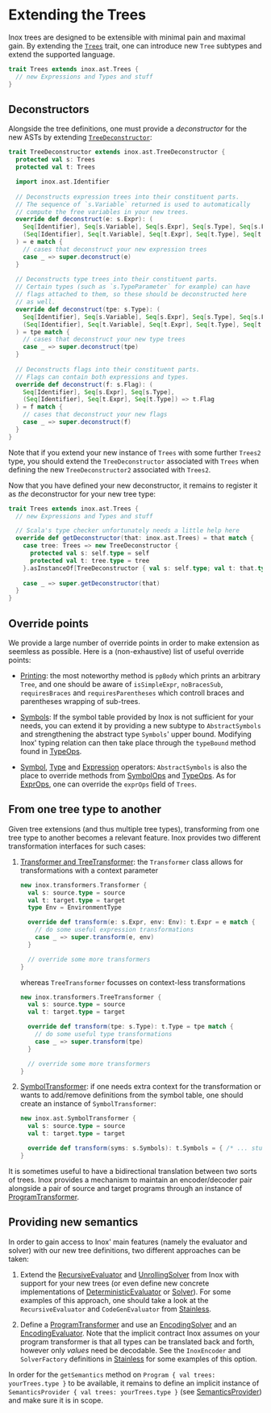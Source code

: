 Extending the Trees
===================

[//]: # (The documentation sources are stored in src/main/doc/, while doc/ contains the autogenerated version by `mdoc`.)

Inox trees are designed to be extensible with minimal pain and maximal gain.
By extending the [```Trees```](/src/main/scala/inox/ast/Trees.scala) trait,
one can introduce new `Tree` subtypes and extend the supported language.
```scala
trait Trees extends inox.ast.Trees {
  // new Expressions and Types and stuff
}
```

## Deconstructors

Alongside the tree definitions, one must provide a *deconstructor* for the
new ASTs by extending
[`TreeDeconstructor`](/src/main/scala/inox/ast/Deconstructors.scala):
```scala
trait TreeDeconstructor extends inox.ast.TreeDeconstructor {
  protected val s: Trees
  protected val t: Trees

  import inox.ast.Identifier
  
  // Deconstructs expression trees into their constituent parts.
  // The sequence of `s.Variable` returned is used to automatically
  // compute the free variables in your new trees.
  override def deconstruct(e: s.Expr): (
    Seq[Identifier], Seq[s.Variable], Seq[s.Expr], Seq[s.Type], Seq[s.Flag],
    (Seq[Identifier], Seq[t.Variable], Seq[t.Expr], Seq[t.Type], Seq[t.Flag]) => t.Expr
  ) = e match {
    // cases that deconstruct your new expression trees
    case _ => super.deconstruct(e)
  }
  
  // Deconstructs type trees into their constituent parts.
  // Certain types (such as `s.TypeParameter` for example) can have
  // flags attached to them, so these should be deconstructed here
  // as well.
  override def deconstruct(tpe: s.Type): (
    Seq[Identifier], Seq[s.Variable], Seq[s.Expr], Seq[s.Type], Seq[s.Flag],
    (Seq[Identifier], Seq[t.Variable], Seq[t.Expr], Seq[t.Type], Seq[t.Flag]) => t.Type
  ) = tpe match {
    // cases that deconstruct your new type trees
    case _ => super.deconstruct(tpe)
  }
  
  // Deconstructs flags into their constituent parts.
  // Flags can contain both expressions and types.
  override def deconstruct(f: s.Flag): (
    Seq[Identifier], Seq[s.Expr], Seq[s.Type],
    (Seq[Identifier], Seq[t.Expr], Seq[t.Type]) => t.Flag
  ) = f match {
    // cases that deconstruct your new flags
    case _ => super.deconstruct(f)
  }
}
```
Note that if you extend your new instance of `Trees` with some further `Trees2`
type, you should extend the `TreeDeconstructor` associated with `Trees` when
defining the new `TreeDeconstructor2` associated with `Trees2`.

Now that you have defined your new deconstructor, it remains to register it
as *the* deconstructor for your new tree type:
```scala
trait Trees extends inox.ast.Trees {
  // new Expressions and Types and stuff

  // Scala's type checker unfortunately needs a little help here
  override def getDeconstructor(that: inox.ast.Trees) = that match {
    case tree: Trees => new TreeDeconstructor {
      protected val s: self.type = self
      protected val t: tree.type = tree
    }.asInstanceOf[TreeDeconstructor { val s: self.type; val t: that.type }]
    
    case _ => super.getDeconstructor(that)
  }
}
```

## Override points

We provide a large number of override points in order to make extension
as seemless as possible. Here is a (non-exhaustive) list of useful override points:

- [Printing](/src/main/scala/inox/ast/Printers.scala):
  the most noteworthy method is `ppBody` which prints an arbitrary `Tree`, and one
  should be aware of `isSimpleExpr`, `noBracesSub`, `requiresBraces` and
  `requiresParentheses` which controll braces and parentheses wrapping of sub-trees.

- [Symbols](/src/main/scala/inox/ast/Definitions.scala):
  If the symbol table provided by Inox is not sufficient for your needs, you can
  extend it by providing a new subtype to `AbstractSymbols` and strengthening the
  abstract type `Symbols`' upper bound. Modifying Inox' typing relation can then
  take place through the `typeBound` method found in
  [TypeOps](/src/main/scala/inox/ast/TypeOps.scala).
  
- [Symbol](/src/main/scala/inox/ast/SymbolOps.scala),
  [Type](/src/main/scala/inox/ast/TypeOps.scala) and
  [Expression](/src/main/scala/inox/ast/ExprOps.scala) operators:
  `AbstractSymbols` is also the place to override methods from
  [SymbolOps](/src/main/scala/inox/ast/SymbolOps.scala) and
  [TypeOps](/src/main/scala/inox/ast/TypeOps.scala). As for
  [ExprOps](/src/main/scala/inox/ast/ExprOps.scala), one can override the `exprOps`
  field of `Trees`.

## From one tree type to another

Given tree extensions (and thus multiple tree types), transforming from one tree type
to another becomes a relevant feature. Inox provides two different transformation
interfaces for such cases:

1. [Transformer and TreeTransformer](/src/main/scala/inox/transformers/Transformer.scala):
   the `Transformer` class allows for transformations with a context parameter
    ```scala
    new inox.transformers.Transformer {
      val s: source.type = source
      val t: target.type = target
      type Env = EnvironmentType

      override def transform(e: s.Expr, env: Env): t.Expr = e match {
        // do some useful expression transformations
        case _ => super.transform(e, env)
      }

      // override some more transformers
    }
    ```
   whereas `TreeTransformer` focusses on context-less transformations
    ```scala
    new inox.transformers.TreeTransformer {
      val s: source.type = source
      val t: target.type = target

      override def transform(tpe: s.Type): t.Type = tpe match {
        // do some useful type transformations
        case _ => super.transform(tpe)
      }

      // override some more transformers
    }
    ```

2. [SymbolTransformer](/src/main/scala/inox/ast/TreeOps.scala):
   if one needs extra context for the transformation or wants to add/remove definitions
   from the symbol table, one should create an instance of `SymbolTransformer`:
    ```scala
    new inox.ast.SymbolTransformer {
      val s: source.type = source
      val t: target.type = target

      override def transform(syms: s.Symbols): t.Symbols = { /* ... stuff ... */ }
    }
    ```

It is sometimes useful to have a bidirectional translation between two sorts of trees.
Inox provides a mechanism to maintain an encoder/decoder pair alongside a pair of
source and target programs through an instance of
[ProgramTransformer](/src/main/scala/inox/ast/ProgramEncoder.scala).

## Providing new semantics

In order to gain access to Inox' main features (namely the evaluator and solver) with
our new tree definitions, two different approaches can be taken:

1. Extend the [RecursiveEvaluator](/src/main/scala/inox/evaluators/RecursiveEvaluator.scala)
   and [UnrollingSolver](/src/main/scala/inox/solvers/unrolling/UnrollingSolver.scala) from
   Inox with support for your new trees (or even define new concrete implementations of
   [DeterministicEvaluator](/src/main/scala/inox/evaluators/Evaluator.scala) or
   [Solver](/src/main/scala/inox/solvers/Solver.scala)). For some examples of this approach,
   one should take a look at the `RecursiveEvaluator` and `CodeGenEvaluator` from
   [Stainless](https://github.com/epfl-lara/stainless).
   
2. Define a [ProgramTransformer](/src/main/scala/inox/ast/ProgramEncoder.scala) and use an
   [EncodingSolver](/src/main/scala/inox/solvers/combinators/EncodingSolver.scala) and an
   [EncodingEvaluator](/src/main/scala/inox/evaluators/EncodingEvaluator.scala). Note that
   the implicit contract Inox assumes on your program transformer is that all types can be
   translated back and forth, however only *values* need be decodable. See the
   `InoxEncoder` and `SolverFactory` definitions in
   [Stainless](https://github.com/epfl-lara/stainless) for some examples of this option.

In order for the `getSemantics` method on `Program { val trees: yourTrees.type }` to be
available, it remains to define an implicit instance of
`SemanticsProvider { val trees: yourTrees.type }` (see
[SemanticsProvider](/src/main/scala/inox/Semantics.scala)) and make sure it is in scope.
